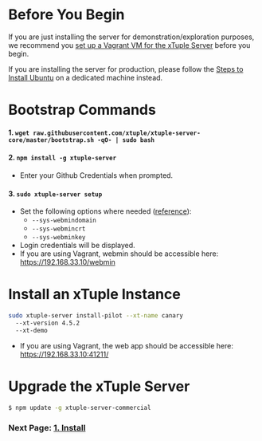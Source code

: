 # Before You Begin

If you are just installing the server for demonstration/exploration purposes, we recommend you [set up a Vagrant VM for the xTuple Server](https://github.com/xtuple/xtuple-server/wiki/Set-up-a-Vagrant-VM-for-the-xTuple-Server) before you begin.

If you are installing the server for production, please follow the [Steps to Install Ubuntu](https://github.com/xtuple/xtuple-server/wiki/Steps-to-Install-Ubuntu) on a dedicated machine instead.

# Bootstrap Commands

#### 1. `wget raw.githubusercontent.com/xtuple/xtuple-server-core/master/bootstrap.sh -qO- | sudo bash`
#### 2. `npm install -g xtuple-server`
- Enter your Github Credentials when prompted.

#### 3. `sudo xtuple-server setup`
- Set the following options where needed ([reference](https://github.com/xtuple/xtuple-server/wiki/3.-Reference#setup)):
  - `--sys-webmindomain`
  - `--sys-webmincrt`
  - `--sys-webminkey`
- Login credentials will be displayed.
- If you are using Vagrant, webmin should be accessible here: https://192.168.33.10/webmin

# Install an xTuple Instance


```sh
sudo xtuple-server install-pilot --xt-name canary
  --xt-version 4.5.2 
  --xt-demo
```
  - If you are using Vagrant, the web app should be accessible here: https://192.168.33.10:41211/

# Upgrade the xTuple Server

```sh
$ npm update -g xtuple-server-commercial
```

### Next Page: [1. Install](https://github.com/xtuple/xtuple-server/wiki/1.-Install)
